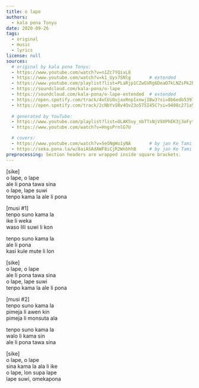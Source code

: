 ```yaml
---
title: o lape
authors:
  - kala pona Tonyu
date: 2020-09-26
tags:
  - original
  - music
  - lyrics
license: null
sources:
  # original by kala pona Tonyu:
  - https://www.youtube.com/watch?v=n1Zc7YQixL8
  - https://www.youtube.com/watch?v=k1_Uys7SNlg       # extended
  - https://www.youtube.com/playlist?list=PLaRjp1CZwGVRg6DeaO7kLNZsPk2h0zsMy
  - https://soundcloud.com/kala-pona/o-lape
  - https://soundcloud.com/kala-pona/o-lape-extended  # extended
  - https://open.spotify.com/track/4vCUiOujaxRnpIxnwjIBw3?si=8b6edb5397f84b63
  - https://open.spotify.com/track/2cNbYvSRv4Ov23o575I45C?si=9408c271a5e84d78        # extended
  
  # generated by YouTube:
  - https://www.youtube.com/playlist?list=OLAK5uy_nbTTsNjV9XPhEK3j3oFytc2G0qExqL56g  # extended
  - https://www.youtube.com/watch?v=HngsPrnlG7U

  # covers:
  - https://www.youtube.com/watch?v=SeSNgWu1yNA       # by jan Ke Tami
  - https://seka.pona.la/w/8aiASAdAWF8iCjR2WnbhhB     # by jan Ke Tami
preprocessing: Section headers are wrapped inside square brackets.
---
```


\[sike]  \
o lape, o lape  \
ale li pona tawa sina  \
o lape, lape suwi  \
tenpo kama la ale li pona

\[musi #1]  \
tenpo suno kama la  \
ike li weka  \
waso lili suwi li kon

tenpo suno kama la  \
ale li pona  \
kasi kule mute li lon

\[sike]  \
o lape, o lape  \
ale li pona tawa sina  \
o lape, lape suwi  \
tenpo kama la ale li pona

\[musi #2]  \
tenpo suno kama la  \
pimeja li awen kin  \
pimeja li monsuta ala

tenpo suno kama la  \
walo li kama sin  \
ale li pona tawa sina

\[sike]  \
o lape, o lape  \
sina kama la ala li ike  \
o lape, lon supa lape  \
lape suwi, omekapona
